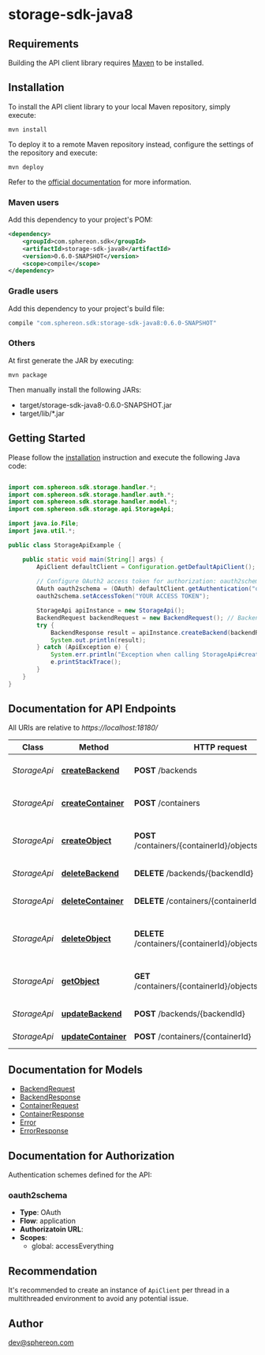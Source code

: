 # storage-sdk-java8

## Requirements

Building the API client library requires [Maven](https://maven.apache.org/) to be installed.

## Installation

To install the API client library to your local Maven repository, simply execute:

```shell
mvn install
```

To deploy it to a remote Maven repository instead, configure the settings of the repository and execute:

```shell
mvn deploy
```

Refer to the [official documentation](https://maven.apache.org/plugins/maven-deploy-plugin/usage.html) for more information.

### Maven users

Add this dependency to your project's POM:

```xml
<dependency>
    <groupId>com.sphereon.sdk</groupId>
    <artifactId>storage-sdk-java8</artifactId>
    <version>0.6.0-SNAPSHOT</version>
    <scope>compile</scope>
</dependency>
```

### Gradle users

Add this dependency to your project's build file:

```groovy
compile "com.sphereon.sdk:storage-sdk-java8:0.6.0-SNAPSHOT"
```

### Others

At first generate the JAR by executing:

    mvn package

Then manually install the following JARs:

* target/storage-sdk-java8-0.6.0-SNAPSHOT.jar
* target/lib/*.jar

## Getting Started

Please follow the [installation](#installation) instruction and execute the following Java code:

```java

import com.sphereon.sdk.storage.handler.*;
import com.sphereon.sdk.storage.handler.auth.*;
import com.sphereon.sdk.storage.handler.model.*;
import com.sphereon.sdk.storage.api.StorageApi;

import java.io.File;
import java.util.*;

public class StorageApiExample {

    public static void main(String[] args) {
        ApiClient defaultClient = Configuration.getDefaultApiClient();
        
        // Configure OAuth2 access token for authorization: oauth2schema
        OAuth oauth2schema = (OAuth) defaultClient.getAuthentication("oauth2schema");
        oauth2schema.setAccessToken("YOUR ACCESS TOKEN");

        StorageApi apiInstance = new StorageApi();
        BackendRequest backendRequest = new BackendRequest(); // BackendRequest | backendRequest
        try {
            BackendResponse result = apiInstance.createBackend(backendRequest);
            System.out.println(result);
        } catch (ApiException e) {
            System.err.println("Exception when calling StorageApi#createBackend");
            e.printStackTrace();
        }
    }
}

```

## Documentation for API Endpoints

All URIs are relative to *https://localhost:18180/*

Class | Method | HTTP request | Description
------------ | ------------- | ------------- | -------------
*StorageApi* | [**createBackend**](docs/StorageApi.md#createBackend) | **POST** /backends | Create a new backend
*StorageApi* | [**createContainer**](docs/StorageApi.md#createContainer) | **POST** /containers | Create a new container
*StorageApi* | [**createObject**](docs/StorageApi.md#createObject) | **POST** /containers/{containerId}/objects/{objectPath} | Create a new object within a container
*StorageApi* | [**deleteBackend**](docs/StorageApi.md#deleteBackend) | **DELETE** /backends/{backendId} | Delete a backend
*StorageApi* | [**deleteContainer**](docs/StorageApi.md#deleteContainer) | **DELETE** /containers/{containerId} | Delete an existing container
*StorageApi* | [**deleteObject**](docs/StorageApi.md#deleteObject) | **DELETE** /containers/{containerId}/objects/{objectPath} | Delete an existing object from a container.
*StorageApi* | [**getObject**](docs/StorageApi.md#getObject) | **GET** /containers/{containerId}/objects/{objectPath} | Get an existing object from a container
*StorageApi* | [**updateBackend**](docs/StorageApi.md#updateBackend) | **POST** /backends/{backendId} | Update a backend
*StorageApi* | [**updateContainer**](docs/StorageApi.md#updateContainer) | **POST** /containers/{containerId} | Update a container


## Documentation for Models

 - [BackendRequest](docs/BackendRequest.md)
 - [BackendResponse](docs/BackendResponse.md)
 - [ContainerRequest](docs/ContainerRequest.md)
 - [ContainerResponse](docs/ContainerResponse.md)
 - [Error](docs/Error.md)
 - [ErrorResponse](docs/ErrorResponse.md)


## Documentation for Authorization

Authentication schemes defined for the API:
### oauth2schema

- **Type**: OAuth
- **Flow**: application
- **Authorizatoin URL**: 
- **Scopes**: 
  - global: accessEverything


## Recommendation

It's recommended to create an instance of `ApiClient` per thread in a multithreaded environment to avoid any potential issue.

## Author

dev@sphereon.com

